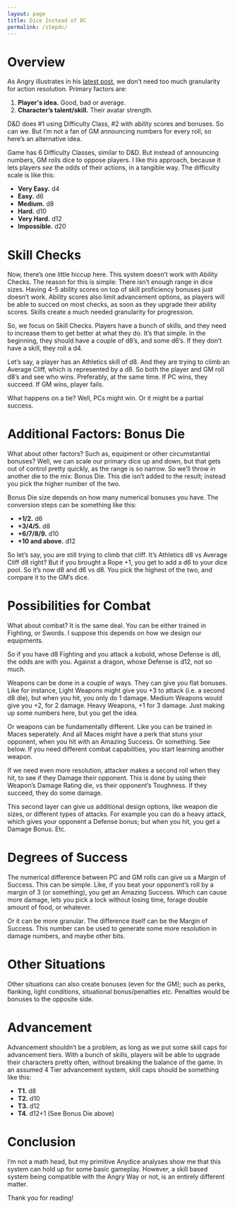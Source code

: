 ```yaml
---
layout: page
title: Dice Instead of DC
permalink: /stepdc/
---
```


# Overview
As Angry illustrates in his [latest post](https://theangrygm.com/three-short-stories/), we don’t need too much granularity for action resolution. Primary factors are:
1. **Player's idea.** Good, bad or average.
2. **Character’s talent/skill.** Their avatar strength.

D&D does #1 using Difficulty Class, #2 with ability scores and bonuses. So can we. But I’m not a fan of GM announcing numbers for every roll, so here’s an alternative idea.

Game has 6 Difficulty Classes, similar to D&D. But instead of announcing numbers, GM rolls dice to oppose players. I like this approach, because it lets players *see* the odds of their actions, in a tangible way. The difficulty scale is like this:
* **Very Easy.** d4
* **Easy.** d6
* **Medium.** d8
* **Hard.** d10
* **Very Hard.** d12
* **Impossible.** d20

# Skill Checks
Now, there’s one little hiccup here. This system doesn’t work with Ability Checks. The reason for this is simple: There isn’t enough range in dice sizes. Having 4-5 ability scores on top of skill proficiency bonuses just doesn’t work. Ability scores also limit advancement options, as players will be able to succed on most checks, as soon as they upgrade their ability scores. Skills create a much needed granularity for progression.

So, we focus on Skill Checks. Players have a bunch of skills, and they need to increase them to get better at what they do. It’s that simple. In the beginning, they should have a couple of d8’s, and some d6’s. If they don’t have a skill, they roll a d4.

Let’s say, a player has an Athletics skill of d8. And they are trying to climb an Average Cliff, which is represented by a d8. So both the player and GM roll d8’s and see who wins. Preferably, at the same time. If PC wins, they succeed. If GM wins, player fails.

What happens on a tie? Well, PCs might win. Or it might be a partial success.

# Additional Factors: Bonus Die
What about other factors? Such as, equipment or other circumstantial bonuses? Well, we can scale our primary dice up and down, but that gets out of control pretty quickly, as the range is so narrow. So we’ll throw in another die to the mix: Bonus Die. This die isn’t added to the result; instead you pick the higher number of the two.

Bonus Die size depends on how many numerical bonuses you have. The conversion steps can be something like this:

* **+1/2.** d6
* **+3/4/5.** d8
* **+6/7/8/9.** d10
* **+10 and above.** d12

So let’s say, you are still trying to climb that cliff. It’s Athletics d8 vs Average Cliff d8 right? But if you brought a Rope +1, you get to add a d6 to your dice pool. So it’s now d8 and d6 vs d8. You pick the highest of the two, and compare it to the GM’s dice.

# Possibilities for Combat 
What about combat? It is the same deal. You can be either trained in Fighting, or Swords. I suppose this depends on how we design our equipments.

So if you have d8 Fighting and you attack a kobold, whose Defense is d6, the odds are with you. Against a dragon, whose Defense is d12, not so much.

Weapons can be done in a couple of ways. They can give you flat bonuses. Like for instance, Light Weapons might give you +3 to attack (i.e. a second d8 die), but when you hit, you only do 1 damage. Medium Weapons would give you +2, for 2 damage. Heavy Weapons, +1 for 3 damage. Just making up some numbers here, but you get the idea.

Or weapons can be fundamentally different. Like you can be trained in Maces seperately. And all Maces might have a perk that stuns your opponent, when you hit with an Amazing Success. Or something. See below. If you need different combat capabilities, you start learning another weapon.

If we need even more resolution, attacker makes a second roll when they hit, to see if they Damage their opponent. This is done by using their Weapon’s Damage Rating die, vs their opponent’s Toughness. If they succeed, they do some damage.

This second layer can give us additional design options, like weapon die sizes, or different types of attacks. For example you can do a heavy attack, which gives your opponent a Defense bonus; but when you hit, you get a Damage Bonus. Etc.

# Degrees of Success
The numerical difference between PC and GM rolls can give us a Margin of Success. This can be simple. Like, if you beat your opponent’s roll by a margin of 3 (or something), you get an Amazing Success. Which can cause more damage, lets you pick a lock without losing time, forage double amount of food, or whatever. 

Or it can be more granular. The difference itself can be the Margin of Success. This number can be used to generate some more resolution in damage numbers, and maybe other bits.

# Other Situations
Other situations can also create bonuses (even for the GM); such as perks, flanking, light conditions, situational bonus/penalties etc. Penalties would be bonuses to the opposite side.

# Advancement 
Advancement shouldn’t be a problem, as long as we put some skill caps for advancement tiers. With a bunch of skills, players will be able to upgrade their characters pretty often, without breaking the balance of the game. In an assumed 4 Tier advancement system, skill caps should be something like this:

* **T1.** d8
* **T2.** d10
* **T3.** d12
* **T4.** d12+1 (See Bonus Die above)

# Conclusion
I’m not a math head, but my primitive Anydice analyses show me that this system can hold up for some basic gameplay. However, a skill based system being compatible with the Angry Way or not, is an entirely different matter. 

Thank you for reading!

